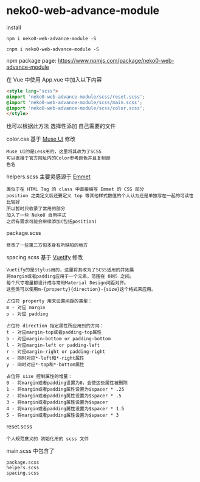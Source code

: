 # neko0-web-advance-module

install

`npm i neko0-web-advance-module -S`

`cnpm i neko0-web-advance-module -S`

npm package page: https://www.npmjs.com/package/neko0-web-advance-module

在 Vue 中使用 App.vue 中加入以下内容

``` html
<style lang="scss">
@import 'neko0-web-advance-module/scss/reset.scss';
@import 'neko0-web-advance-module/scss/main.scss';
@import 'neko0-web-advance-module/scss/color.scss';
</style>
```

也可以根据此方法 选择性添加 自己需要的文件

color.css 基于 [Muse UI](https://muse-ui.org/#/zh-CN/color) 修改 

    Muse UI的是Less用的，这里将其改为了SCSS
    可以直接于官方网址内的Color参考颜色并且复制颜
    色名


helpers.scss 主要灵感源于 [Emmet](https://emmet.io/)

    
    类似于在 HTML Tag 的 class 中直接编写 Emmet 的 CSS 部分
    position 之类定义后还要定义 top 等其他样式数值的个人认为还是单独写在一起的可读性比较好
    所以暂时只收录了常用的部分
    加入了一些 Neko0 自用样式
    之后有需求可能会继续添加(包括position)

package.scss

    修改了一些第三方包本身有所缺陷的地方

spacing.scss 基于 [Vuetify](https://vuetifyjs.com/zh-Hans/layout/spacing) 修改 

    Vuetify的是Stylus用的，这里将其改为了SCSS适用的并拓展
    将margin或者padding应用于一个元素，范围在 0到5 之间。
    每个尺寸增量都设计成与常用Material Design间距对齐。
    这些类可以使用m-{property}{direction}-{size}这个格式来应用。

    占位符 property 用来设置间距的类型：
    m - 对应 margin
    p - 对应 padding

    占位符 direction 指定属性所应用到的方向：
    t - 对应margin-top或者padding-top属性
    b - 对应margin-bottom or padding-bottom
    l - 对应margin-left or padding-left
    r - 对应margin-right or padding-right
    x - 同时对应*-left和*-right属性
    y - 同时对应*-top和*-bottom属性

    占位符 size 控制属性的增量：
    0 - 将margin或者padding设置为0，会使这些属性被删除
    1 - 将margin或者padding属性设置为$spacer * .25
    2 - 将margin或者padding属性设置为$spacer * .5
    3 - 将margin或者padding属性设置为$spacer
    4 - 将margin或者padding属性设置为$spacer * 1.5
    5 - 将margin或者padding属性设置为$spacer * 3

reset.scss 

    个人规范意义的 初始化用的 scss 文件

main.scss 中包含了

    package.scss
    helpers.scss
    spacing.scss
